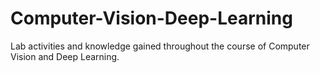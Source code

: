 # Computer-Vision-Deep-Learning
Lab activities and knowledge gained throughout the course of Computer Vision and Deep Learning.
